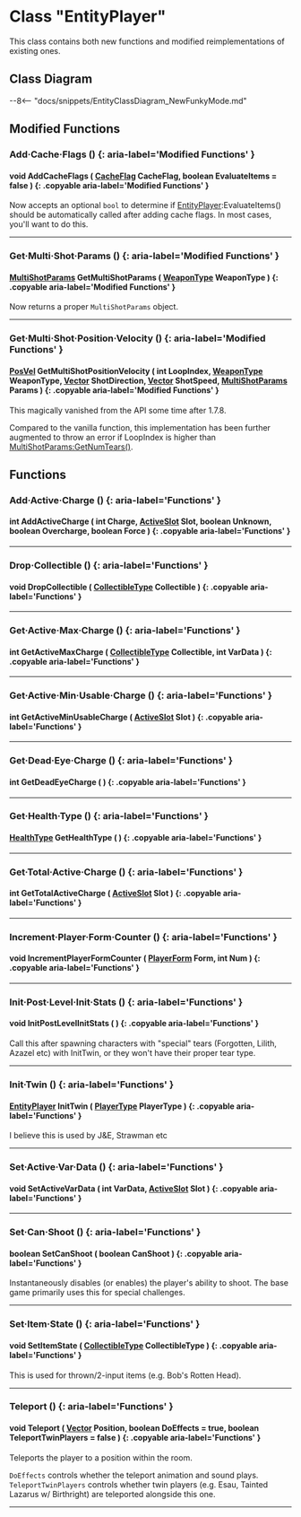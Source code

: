 # Class "EntityPlayer"

This class contains both new functions and modified reimplementations of existing ones.

## Class Diagram
--8<-- "docs/snippets/EntityClassDiagram_NewFunkyMode.md"
## Modified Functions

### Add·Cache·Flags () {: aria-label='Modified Functions' }
#### void AddCacheFlags ( [CacheFlag](https://wofsauge.github.io/IsaacDocs/rep/enums/CacheFlag.html) CacheFlag, boolean EvaluateItems = false ) {: .copyable aria-label='Modified Functions' }
Now accepts an optional `bool` to determine if [EntityPlayer](https://wofsauge.github.io/IsaacDocs/rep/EntityPlayer.html):EvaluateItems() should be automatically called after adding cache flags. In most cases, you'll want to do this.

___
### Get·Multi·Shot·Params () {: aria-label='Modified Functions' }
#### [MultiShotParams](MultiShotParams.md) GetMultiShotParams ( [WeaponType](https://wofsauge.github.io/IsaacDocs/rep/enums/WeaponType.html) WeaponType ) {: .copyable aria-label='Modified Functions' }
Now returns a proper `MultiShotParams` object.

___
### Get·Multi·Shot·Position·Velocity () {: aria-label='Modified Functions' }
#### [PosVel](https://wofsauge.github.io/IsaacDocs/rep/PosVel.html) GetMultiShotPositionVelocity ( int LoopIndex, [WeaponType](https://wofsauge.github.io/IsaacDocs/rep/enums/WeaponType.html) WeaponType, [Vector](https://wofsauge.github.io/IsaacDocs/rep/Vector.html) ShotDirection, [Vector](https://wofsauge.github.io/IsaacDocs/rep/Vector.html) ShotSpeed, [MultiShotParams](MultiShotParams.md) Params ) {: .copyable aria-label='Modified Functions' }
This magically vanished from the API some time after 1.7.8.

Compared to the vanilla function, this implementation has been further augmented to throw an error if LoopIndex is higher than [MultiShotParams:GetNumTears()](MultiShotParams.md#getnumtears).


## Functions

### Add·Active·Charge () {: aria-label='Functions' }
#### int AddActiveCharge ( int Charge, [ActiveSlot](https://wofsauge.github.io/IsaacDocs/rep/enums/ActiveSlot.html) Slot, boolean Unknown, boolean Overcharge, boolean Force ) {: .copyable aria-label='Functions' }

___
### Drop·Collectible () {: aria-label='Functions' }
#### void DropCollectible ( [CollectibleType](https://wofsauge.github.io/IsaacDocs/rep/enums/CollectibleType.html) Collectible ) {: .copyable aria-label='Functions' }

___
### Get·Active·Max·Charge () {: aria-label='Functions' }
#### int GetActiveMaxCharge ( [CollectibleType](https://wofsauge.github.io/IsaacDocs/rep/enums/CollectibleType.html) Collectible, int VarData ) {: .copyable aria-label='Functions' }

___
### Get·Active·Min·Usable·Charge () {: aria-label='Functions' }
#### int GetActiveMinUsableCharge ( [ActiveSlot](https://wofsauge.github.io/IsaacDocs/rep/enums/ActiveSlot.html) Slot ) {: .copyable aria-label='Functions' }


___
### Get·Dead·Eye·Charge () {: aria-label='Functions' }
#### int GetDeadEyeCharge ( ) {: .copyable aria-label='Functions' }

___
### Get·Health·Type () {: aria-label='Functions' }
#### [HealthType](enums/HealthType.md) GetHealthType ( ) {: .copyable aria-label='Functions' }

___
### Get·Total·Active·Charge () {: aria-label='Functions' }
#### int GetTotalActiveCharge ( [ActiveSlot](https://wofsauge.github.io/IsaacDocs/rep/enums/ActiveSlot.html) Slot ) {: .copyable aria-label='Functions' }

___
### Increment·Player·Form·Counter () {: aria-label='Functions' }
#### void IncrementPlayerFormCounter ( [PlayerForm](https://wofsauge.github.io/IsaacDocs/rep/enums/CollectibleType.html) Form, int Num ) {: .copyable aria-label='Functions' }

___
### Init·Post·Level·Init·Stats () {: aria-label='Functions' }
#### void InitPostLevelInitStats ( ) {: .copyable aria-label='Functions' }
Call this after spawning characters with "special" tears (Forgotten, Lilith, Azazel etc) with InitTwin, or they won't have their proper tear type.

___
### Init·Twin () {: aria-label='Functions' }
#### [EntityPlayer](https://wofsauge.github.io/IsaacDocs/rep/EntityPlayer.html) InitTwin ( [PlayerType](https://wofsauge.github.io/IsaacDocs/rep/enums/PlayerType.html) PlayerType ) {: .copyable aria-label='Functions' }
I believe this is used by J&E, Strawman etc

___
### Set·Active·Var·Data () {: aria-label='Functions' }
#### void SetActiveVarData ( int VarData, [ActiveSlot](https://wofsauge.github.io/IsaacDocs/rep/enums/ActiveSlot.html) Slot ) {: .copyable aria-label='Functions' }


___
### Set·Can·Shoot () {: aria-label='Functions' }
#### boolean SetCanShoot ( boolean CanShoot ) {: .copyable aria-label='Functions' }
Instantaneously disables (or enables) the player's ability to shoot. The base game primarily uses this for special challenges.
___
### Set·Item·State () {: aria-label='Functions' }
#### void SetItemState ( [CollectibleType](https://wofsauge.github.io/IsaacDocs/rep/enums/CollectibleType.html) CollectibleType ) {: .copyable aria-label='Functions' }
This is used for thrown/2-input items (e.g. Bob's Rotten Head).

___
### Teleport () {: aria-label='Functions' }
#### void Teleport ( [Vector](https://wofsauge.github.io/IsaacDocs/rep/Vector.html) Position, boolean DoEffects = true, boolean TeleportTwinPlayers = false ) {: .copyable aria-label='Functions' }
Teleports the player to a position within the room. 

`DoEffects` controls whether the teleport animation and sound plays. `TeleportTwinPlayers` controls whether twin players (e.g. Esau, Tainted Lazarus w/ Birthright) are teleported alongside this one.
___
